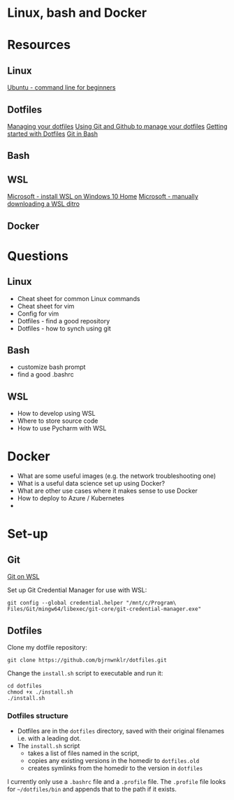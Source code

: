 # Linux, bash and Docker

# Resources

## Linux
[Ubuntu - command line for beginners](https://ubuntu.com/tutorials/command-line-for-beginners#1-overview)


## Dotfiles
[Managing your dotfiles](https://www.anishathalye.com/2014/08/03/managing-your-dotfiles/)
[Using Git and Github to manage your dotfiles](http://blog.smalleycreative.com/tutorials/using-git-and-github-to-manage-your-dotfiles/)
[Getting started with Dotfiles](https://medium.com/@webprolific/getting-started-with-dotfiles-43c3602fd789)
[Git in Bash](https://git-scm.com/book/id/v2/Appendix-A%3A-Git-in-Other-Environments-Git-in-Bash)

## Bash


## WSL
[Microsoft - install WSL on Windows 10 Home](https://docs.microsoft.com/en-us/windows/wsl/install-win10)
[Microsoft - manually downloading a WSL ditro](https://docs.microsoft.com/en-us/windows/wsl/install-manual)

## Docker


# Questions

## Linux

- Cheat sheet for common Linux commands
- Cheat sheet for vim
- Config for vim
- Dotfiles - find a good repository
- Dotfiles - how to synch using git

## Bash

- customize bash prompt
- find a good .bashrc

## WSL

- How to develop using WSL
- Where to store source code
- How to use Pycharm with WSL

# Docker

- What are some useful images (e.g. the network troubleshooting one)
- What is a useful data science set up using Docker?
- What are other use cases where it makes sense to use Docker
- How to deploy to Azure / Kubernetes
- 


# Set-up

## Git

[Git on WSL](https://docs.microsoft.com/en-us/windows/wsl/tutorials/wsl-git)

Set up Git Credential Manager for use with WSL:

```shell
git config --global credential.helper "/mnt/c/Program\ Files/Git/mingw64/libexec/git-core/git-credential-manager.exe"
```


## Dotfiles

Clone my dotfile repository:

```shell
git clone https://github.com/bjrnwnklr/dotfiles.git
```

Change the `install.sh` script to executable and run it:

```shell
cd dotfiles
chmod +x ./install.sh
./install.sh
```

### Dotfiles structure

- Dotfiles are in the `dotfiles` directory, saved with their original filenames i.e. with a leading dot.
- The `install.sh` script 
    - takes a list of files named in the script, 
    - copies any existing versions in the homedir to `dotfiles.old`
    - creates symlinks from the homedir to the version in `dotfiles` 

I currently only use a `.bashrc` file and a `.profile` file. The `.profile` file looks for `~/dotfiles/bin` and appends that to the path if it exists.
